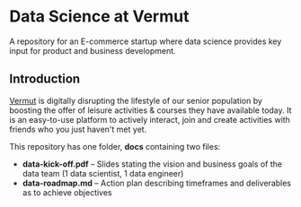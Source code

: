 # Data Science at Vermut
A repository for an E-commerce startup where data science provides key input for product and business development.

## Introduction
[Vermut](https://www.linkedin.com/company/vermut/) is digitally disrupting the lifestyle of our senior population by boosting the offer of leisure activities & courses they have available today. It is an easy-to-use platform to actively interact, join and create activities with friends who you just haven't met yet.

This repository has one folder, **docs** containing two files:
- **data-kick-off.pdf** – Slides stating the vision and business goals of the data team (1 data scientist, 1 data engineer)
- **data-roadmap.md** – Action plan describing timeframes and deliverables as to achieve objectives
